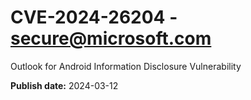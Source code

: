 # CVE-2024-26204 - secure@microsoft.com

Outlook for Android Information Disclosure Vulnerability

**Publish date:** 2024-03-12
